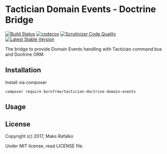 Tactician Domain Events - Doctrine Bridge
=========================================

[![Build Status](https://travis-ci.org/borNfreee/tactician-doctrine-domain-events.svg?branch=master)](https://travis-ci.org/bornfree/tactician-doctrine-domain-events)
[![codecov](https://codecov.io/gh/borNfreee/tactician-doctrine-domain-events/branch/master/graph/badge.svg)](https://codecov.io/gh/borNfreee/tactician-doctrine-domain-events)
[![Scrutinizer Code Quality](https://scrutinizer-ci.com/g/borNfreee/tactician-domain-events/badges/quality-score.png?b=master)](https://scrutinizer-ci.com/g/borNfreee/tactician-domain-events/?branch=master)
[![Latest Stable Version](https://poser.pugx.org/bornfree/tactician-doctrine-domain-events/v/stable)](https://packagist.org/packages/bornfree/tactician-doctrine-domain-events)

The bridge to provide Domain Events handling with Tactician command bus and Doctrine ORM

Installation
------------

Install via composer

```
composer require bornfree/tactician-doctrine-domain-events
```

Usage
-----

License
-------

Copyright (c) 2017, Maks Rafalko

Under MIT license, read LICENSE file.
